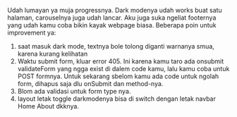 Udah lumayan ya muja progressnya. Dark modenya udah works buat satu halaman, carouselnya juga udah lancar. Aku juga suka ngeliat footernya yang udah kamu coba bikin kayak webpage biasa. Beberapa poin untuk improvement ya:
1. saat masuk dark mode, textnya bole tolong diganti warnanya smua, karena kurang kelihatan
2. Waktu submit form, kluar error 405. Ini karena kamu taro ada onsubmit validateForm yang ngga exist di dalem code kamu, lalu kamu coba untuk POST formnya. Untuk sekarang sbelom kamu ada code untuk ngolah form, dihapus saja dlu onSubmit dan method-nya.
3. Blom ada validasi untuk form type nya.
4. layout letak toggle darkmodenya bisa di switch dengan letak navbar Home About dkknya.
